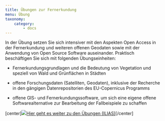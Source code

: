 ```yaml
---
title: Übungen zur Fernerkundung
menu: Übung
taxonomy:
    category:
        - docs
---
```


In der Übung setzen Sie sich intensiver mit den Aspekten Open Access in der Fernerkundung und weiteren offenen Geodaten sowie mit der Anwendung von Open Source Software auseinander. Praktisch beschäftigen Sie sich mit folgenden Übungseinheiten:

+ Fernerkundungsgrundlagen und die Bedeutung von Vegetation und speziell von Wald und Grünflächen in Städten

+ offene Forschungsdaten (Satelliten, Geodaten), inklusive der Recherche in den gängigen Datenrepositorien des EU-Copernicus Programms

+ offene GIS- und Fernerkundungssoftware, um sich eine eigene offene Softwarealternative zur Bearbeitung der Fallbeispiele zu schaffen


[center]<a href="https://ilias.opengeoedu.de/ilias/goto.php?target=lm_144&client_id=opengeoedu" markdown="1" target="_blank">![](/images/exercise.png?resize=200,200)Hier geht es weiter zu den Übungen (ILIAS)</a>[/center]
